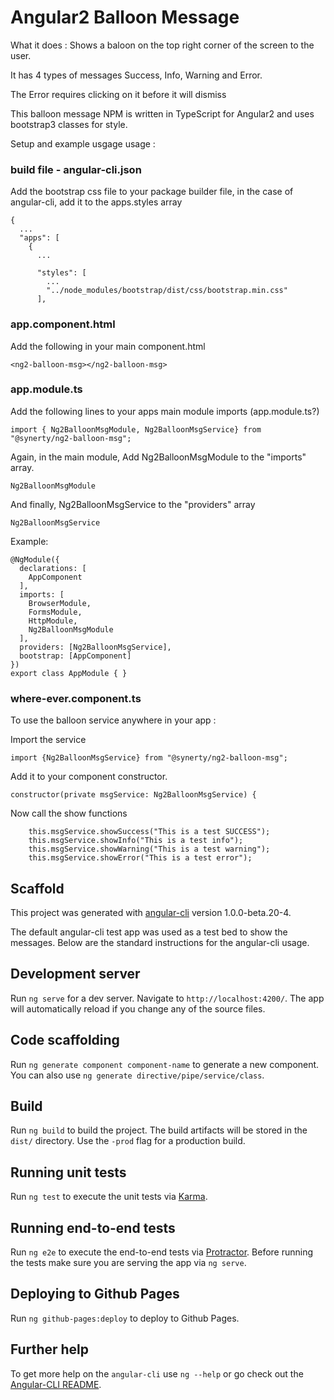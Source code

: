 # Angular2 Balloon Message

What it does : Shows a baloon on the top right corner
of the screen to the user.

It has 4 types of messages Success, Info, Warning and Error.

The Error requires clicking on it before it will dismiss

This balloon message NPM is written in TypeScript for Angular2 and uses bootstrap3 classes for style.

Setup and example usgage usage :

### build file - angular-cli.json
Add the bootstrap css file to your package builder file, in the case of angular-cli, add it to the apps.styles array

    {
      ...
      "apps": [
        {
          ...
    
          "styles": [
            ...
            "../node_modules/bootstrap/dist/css/bootstrap.min.css"
          ],

### app.component.html

Add the following in your main component.html

    <ng2-balloon-msg></ng2-balloon-msg>

### app.module.ts
Add the following lines to your apps main module imports (app.module.ts?)

    import { Ng2BalloonMsgModule, Ng2BalloonMsgService} from "@synerty/ng2-balloon-msg";

Again, in the main module, Add Ng2BalloonMsgModule to the "imports" array.

    Ng2BalloonMsgModule

And finally, Ng2BalloonMsgService to the "providers" array

    Ng2BalloonMsgService


Example:

    @NgModule({
      declarations: [
        AppComponent
      ],
      imports: [
        BrowserModule,
        FormsModule,
        HttpModule,
        Ng2BalloonMsgModule
      ],
      providers: [Ng2BalloonMsgService],
      bootstrap: [AppComponent]
    })
    export class AppModule { }

### where-ever.component.ts
To use the balloon service anywhere in your app :

Import the service

    import {Ng2BalloonMsgService} from "@synerty/ng2-balloon-msg";

Add it to your component constructor.

    constructor(private msgService: Ng2BalloonMsgService) {

Now call the show functions

        this.msgService.showSuccess("This is a test SUCCESS");
        this.msgService.showInfo("This is a test info");
        this.msgService.showWarning("This is a test warning");
        this.msgService.showError("This is a test error");


## Scaffold

This project was generated with [angular-cli](https://github.com/angular/angular-cli) version 1.0.0-beta.20-4.

The default angular-cli test app was used as a test bed to show the messages.
Below are the standard instructions for the angular-cli usage.

## Development server
Run `ng serve` for a dev server. Navigate to `http://localhost:4200/`. The app will automatically reload if you change any of the source files.

## Code scaffolding

Run `ng generate component component-name` to generate a new component. You can also use `ng generate directive/pipe/service/class`.

## Build

Run `ng build` to build the project. The build artifacts will be stored in the `dist/` directory. Use the `-prod` flag for a production build.

## Running unit tests

Run `ng test` to execute the unit tests via [Karma](https://karma-runner.github.io).

## Running end-to-end tests

Run `ng e2e` to execute the end-to-end tests via [Protractor](http://www.protractortest.org/).
Before running the tests make sure you are serving the app via `ng serve`.

## Deploying to Github Pages

Run `ng github-pages:deploy` to deploy to Github Pages.

## Further help

To get more help on the `angular-cli` use `ng --help` or go check out the [Angular-CLI README](https://github.com/angular/angular-cli/blob/master/README.md).
